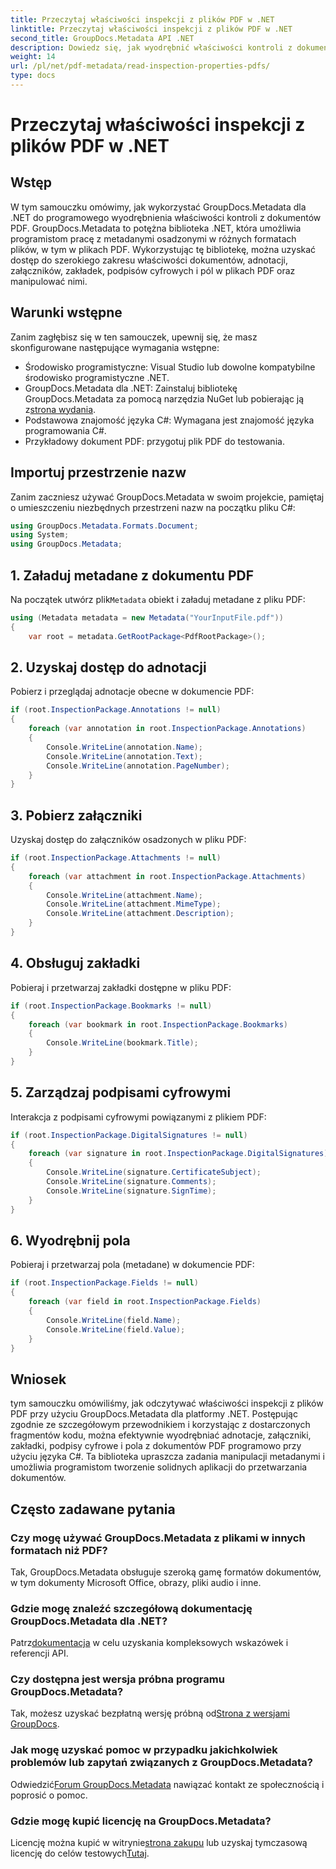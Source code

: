 ```yaml
---
title: Przeczytaj właściwości inspekcji z plików PDF w .NET
linktitle: Przeczytaj właściwości inspekcji z plików PDF w .NET
second_title: GroupDocs.Metadata API .NET
description: Dowiedz się, jak wyodrębnić właściwości kontroli z dokumentów PDF za pomocą GroupDocs.Metadata dla .NET. Przeglądaj adnotacje, załączniki i nie tylko.
weight: 14
url: /pl/net/pdf-metadata/read-inspection-properties-pdfs/
type: docs
---
```

# Przeczytaj właściwości inspekcji z plików PDF w .NET

## Wstęp
W tym samouczku omówimy, jak wykorzystać GroupDocs.Metadata dla .NET do programowego wyodrębnienia właściwości kontroli z dokumentów PDF. GroupDocs.Metadata to potężna biblioteka .NET, która umożliwia programistom pracę z metadanymi osadzonymi w różnych formatach plików, w tym w plikach PDF. Wykorzystując tę bibliotekę, można uzyskać dostęp do szerokiego zakresu właściwości dokumentów, adnotacji, załączników, zakładek, podpisów cyfrowych i pól w plikach PDF oraz manipulować nimi.
## Warunki wstępne
Zanim zagłębisz się w ten samouczek, upewnij się, że masz skonfigurowane następujące wymagania wstępne:
- Środowisko programistyczne: Visual Studio lub dowolne kompatybilne środowisko programistyczne .NET.
-  GroupDocs.Metadata dla .NET: Zainstaluj bibliotekę GroupDocs.Metadata za pomocą narzędzia NuGet lub pobierając ją z[strona wydania](https://releases.groupdocs.com/metadata/net/).
- Podstawowa znajomość języka C#: Wymagana jest znajomość języka programowania C#.
- Przykładowy dokument PDF: przygotuj plik PDF do testowania.

## Importuj przestrzenie nazw
Zanim zaczniesz używać GroupDocs.Metadata w swoim projekcie, pamiętaj o umieszczeniu niezbędnych przestrzeni nazw na początku pliku C#:
```csharp
using GroupDocs.Metadata.Formats.Document;
using System;
using GroupDocs.Metadata;
```
## 1. Załaduj metadane z dokumentu PDF
 Na początek utwórz plik`Metadata` obiekt i załaduj metadane z pliku PDF:
```csharp
using (Metadata metadata = new Metadata("YourInputFile.pdf"))
{
    var root = metadata.GetRootPackage<PdfRootPackage>();
```
## 2. Uzyskaj dostęp do adnotacji
Pobierz i przeglądaj adnotacje obecne w dokumencie PDF:
```csharp
if (root.InspectionPackage.Annotations != null)
{
    foreach (var annotation in root.InspectionPackage.Annotations)
    {
        Console.WriteLine(annotation.Name);
        Console.WriteLine(annotation.Text);
        Console.WriteLine(annotation.PageNumber);
    }
}
```
## 3. Pobierz załączniki
Uzyskaj dostęp do załączników osadzonych w pliku PDF:
```csharp
if (root.InspectionPackage.Attachments != null)
{
    foreach (var attachment in root.InspectionPackage.Attachments)
    {
        Console.WriteLine(attachment.Name);
        Console.WriteLine(attachment.MimeType);
        Console.WriteLine(attachment.Description);
    }
}
```
## 4. Obsługuj zakładki
Pobieraj i przetwarzaj zakładki dostępne w pliku PDF:
```csharp
if (root.InspectionPackage.Bookmarks != null)
{
    foreach (var bookmark in root.InspectionPackage.Bookmarks)
    {
        Console.WriteLine(bookmark.Title);
    }
}
```
## 5. Zarządzaj podpisami cyfrowymi
Interakcja z podpisami cyfrowymi powiązanymi z plikiem PDF:
```csharp
if (root.InspectionPackage.DigitalSignatures != null)
{
    foreach (var signature in root.InspectionPackage.DigitalSignatures)
    {
        Console.WriteLine(signature.CertificateSubject);
        Console.WriteLine(signature.Comments);
        Console.WriteLine(signature.SignTime);
    }
}
```
## 6. Wyodrębnij pola
Pobieraj i przetwarzaj pola (metadane) w dokumencie PDF:
```csharp
if (root.InspectionPackage.Fields != null)
{
    foreach (var field in root.InspectionPackage.Fields)
    {
        Console.WriteLine(field.Name);
        Console.WriteLine(field.Value);
    }
}
```

## Wniosek
tym samouczku omówiliśmy, jak odczytywać właściwości inspekcji z plików PDF przy użyciu GroupDocs.Metadata dla platformy .NET. Postępując zgodnie ze szczegółowym przewodnikiem i korzystając z dostarczonych fragmentów kodu, można efektywnie wyodrębniać adnotacje, załączniki, zakładki, podpisy cyfrowe i pola z dokumentów PDF programowo przy użyciu języka C#. Ta biblioteka upraszcza zadania manipulacji metadanymi i umożliwia programistom tworzenie solidnych aplikacji do przetwarzania dokumentów.

## Często zadawane pytania
### Czy mogę używać GroupDocs.Metadata z plikami w innych formatach niż PDF?
Tak, GroupDocs.Metadata obsługuje szeroką gamę formatów dokumentów, w tym dokumenty Microsoft Office, obrazy, pliki audio i inne.
### Gdzie mogę znaleźć szczegółową dokumentację GroupDocs.Metadata dla .NET?
 Patrz[dokumentacja](https://tutorials.groupdocs.com/metadata/net/) w celu uzyskania kompleksowych wskazówek i referencji API.
### Czy dostępna jest wersja próbna programu GroupDocs.Metadata?
 Tak, możesz uzyskać bezpłatną wersję próbną od[Strona z wersjami GroupDocs](https://releases.groupdocs.com/).
### Jak mogę uzyskać pomoc w przypadku jakichkolwiek problemów lub zapytań związanych z GroupDocs.Metadata?
 Odwiedzić[Forum GroupDocs.Metadata](https://forum.groupdocs.com/c/metadata/14) nawiązać kontakt ze społecznością i poprosić o pomoc.
### Gdzie mogę kupić licencję na GroupDocs.Metadata?
Licencję można kupić w witrynie[strona zakupu](https://purchase.groupdocs.com/buy) lub uzyskaj tymczasową licencję do celów testowych[Tutaj](https://purchase.groupdocs.com/temporary-license/).